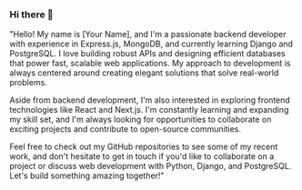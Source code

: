 ### Hi there 👋

"Hello! My name is [Your Name], and I'm a passionate backend developer with experience in Express.js, MongoDB, and currently learning Django and PostgreSQL. I love building robust APIs and designing efficient databases that power fast, scalable web applications. My approach to development is always centered around creating elegant solutions that solve real-world problems.

Aside from backend development, I'm also interested in exploring frontend technologies like React and Next.js. I'm constantly learning and expanding my skill set, and I'm always looking for opportunities to collaborate on exciting projects and contribute to open-source communities.

Feel free to check out my GitHub repositories to see some of my recent work, and don't hesitate to get in touch if you'd like to collaborate on a project or discuss web development with Python, Django, and PostgreSQL. Let's build something amazing together!"

